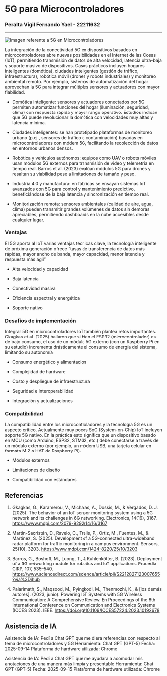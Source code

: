 #  5G para Microcontroladores

### Peralta Vigil Fernando Yael - 22211632

***
![Imagen referente a 5G en Microcontroladores](https://encrypted-tbn0.gstatic.com/images?q=tbn:ANd9GcQhSazQsQJUWPA9FaIFHj0YmHUH0IBf5XwXIw&s)

La integración de la conectividad 5G en dispositivos basados en microcontroladores abre nuevas posibilidades en el Internet de las Cosas (IoT), permitiendo transmisión de datos de alta velocidad, latencia ultra-baja y soporte masivo de dispositivos. Casos prácticos incluyen hogares inteligentes (domótica), ciudades inteligentes (gestión de tráfico, infraestructura), robótica móvil (drones y robots industriales) y monitoreo ambiental remoto. Por ejemplo, sistemas de automatización del hogar aprovechan la 5G para integrar múltiples sensores y actuadores con mayor fiabilidad.

* Domótica inteligente: sensores y actuadores conectados por 5G permiten automatizar funciones del hogar (iluminación, seguridad, clima) con respuesta rápida y mayor rango operativo. Estudios indican que 5G puede revolucionar la domótica con velocidades muy altas y latencia mínima.

* Ciudades inteligentes: se han prototipado plataformas de monitoreo urbano (p.ej., sensores de tráfico o contaminación) basadas en microcontroladores con módem 5G, facilitando la recolección de datos en entornos urbanos densos.

* Robótica y vehículos autónomos: equipos como UAV o robots móviles usan módulos 5G externos para transmisión de video y telemetría en tiempo real. Barros et al. (2023) evalúan módulos 5G para drones y resaltan su viabilidad pese a limitaciones de tamaño y peso.

* Industria 4.0 y manufactura: en fábricas se ensayan sistemas IoT avanzados con 5G para control y mantenimiento predictivo, beneficiándose de la baja latencia y sincronización en tiempo real.

* Monitorización remota: sensores ambientales (calidad de aire, agua, clima) pueden transmitir grandes volúmenes de datos sin demoras apreciables, permitiendo dashboards en la nube accesibles desde cualquier lugar.

### Ventajas

El 5G aporta al IoT varias ventajas técnicas clave, la tecnología inteligente de próxima generación ofrece “tasas de transferencia de datos más rápidas, mayor ancho de banda, mayor capacidad, menor latencia y respuesta más ágil”

* Alta velocidad y capacidad

* Baja latencia

* Conectividad masiva

* Eficiencia espectral y energética 

* Soporte nativo

### Desafíos de implementación

Integrar 5G en microcontroladores IoT también plantea retos importantes. Gkagkas et al. (2025) hallaron que si bien el ESP32 (microcontrolador) es de bajo consumo, el uso de un módulo 5G externo (con un Raspberry Pi en su estudio) incrementa drásticamente el consumo de energía del sistema, limitando su autonomía

* Consumo energético y alimentacion

* Complejidad de hardware

* Costo y despliegue de infraestructura

* Seguridad e interoperabilidad

* Integración y actualizaciones

### Compatibilidad

La compatibilidad entre los microcontroladores y la tecnología 5G es un aspecto crítico. Actualmente muy pocos SoC (System-on-Chip) IoT incluyen soporte 5G nativo. En la práctica esto significa que un dispositivo basado en MCU (como Arduino, ESP32, STM32, etc.) debe conectarse a través de un módulo externo (por ejemplo, un módem USB, una tarjeta celular en formato M.2 o HAT de Raspberry Pi).

* Módulos externos

* Limitaciones de diseño

*  Compatibilidad con estándares

## Referencias

1. Gkagkas, G., Karamerou, V., Michalas, A., Dossis, M., & Vergados, D. J. (2025). The behavior of an IoT sensor monitoring system using a 5G network and its challenges in 6G networking. Electronics, 14(16), 3167. https://www.mdpi.com/2079-9292/14/16/3167

2. Martín-Sacristán, D., Ravelo, C., Trelis, P., Ortiz, M., Fuentes, M., & Martínez, S. (2025). Development of a 5G-connected ultra-wideband radar platform for traffic monitoring in a campus environment. Sensors, 25(10), 3203. https://www.mdpi.com/1424-8220/25/10/3203

3. Barros, G., Boshoff, M., Luong, T., & Kuhlenkötter, B. (2023). Deployment of a 5G networking module for robotics and IoT applications. Procedia CIRP, 107, 535–540. https://www.sciencedirect.com/science/article/pii/S2212827123007655?via%3Dihub

4. Palarimath, S., Maqsood, M., Pyingkodi, M., Thenmozhi, K., & [los demás autores]. (2023, junio). Powering IoT Systems with 5G Wireless Communication: A Comprehensive Review. En Proceedings of the 8th International Conference on Communication and Electronics Systems (ICCES 2023). IEEE. https://doi.org/10.1109/ICCES57224.2023.10192678

## Asistencia de IA

Asistencia de IA: Pedí a Chat GPT que me diera referencias con respecto al tema de microcontroladores y 5G
Herramienta: Chat GPT (GPT-5)
Fecha: 2025-09-14
Plataforma de hardware utilizada: Chrome

Asistencia de IA: Pedí a Chat GPT que me ayudara a acomodar mis anotaciones de una manera más limpia y presentable
Herramienta: Chat GPT (GPT-5)
Fecha: 2025-09-15
Plataforma de hardware utilizada: Chrome
